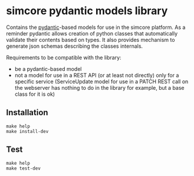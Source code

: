 # simcore pydantic models library

Contains the [pydantic](https://pydantic-docs.helpmanual.io/)-based models for use in the simcore platform. As a reminder pydantic allows creation of python classes that automatically validate their contents based on types. It also provides mechanism to generate json schemas describing the classes internals.

Requirements to be compatible with the library:

- be a pydantic-based model
- not a model for use in a REST API (or at least not directly) only for a specific service (ServiceUpdate model for use in a PATCH REST call on the webserver has nothing to do in the library for example, but a base class for it is ok)

## Installation

```console
make help
make install-dev
```

## Test

```console
make help
make test-dev
```
